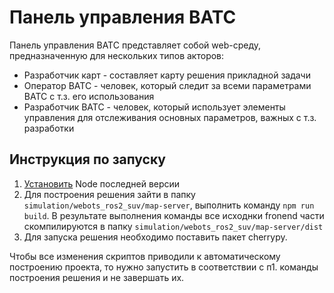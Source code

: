 # Панель управления ВАТС

Панель управления ВАТС представляет собой web-среду, предназначенную для нескольких типов акторов:
* Разработчик карт - составляет карту решения прикладной задачи
* Оператор ВАТС - человек, который следит за всеми параметрами ВАТС с т.з. его использования
* Разработчик ВАТС - человек, который использует элементы управления для отслеживания основных параметров, важных с т.з. разработки


## Инструкция по запуску
1. [Установить](https://nodejs.org/en/download/package-manager) Node последней версии
2. Для построения решения зайти в папку ```simulation/webots_ros2_suv/map-server```, выполнить команду
```npm run build```. В результате выполнения команды все исходнки fronend части скомпилируются в папку ```simulation/webots_ros2_suv/map-server/dist```
3. Для запуска решения необходимо поставить пакет cherrypy.

Чтобы все изменения скриптов приводили к автоматическому построению проекта, то нужно запустить в соответствии с п1. команды построения решения и не завершать их. 

